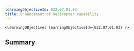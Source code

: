```yaml
---
learningObjectiveId: 022.07.01.03
title: Enhancement of helicopter capability
---
```


```tsx eval
<LearningOBjectives learningObjectiveId={022.07.01.03} />
```

## Summary
